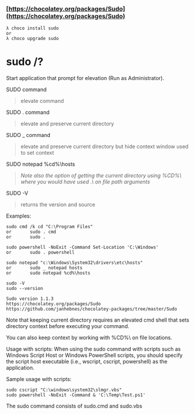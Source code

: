 ### [https://chocolatey.org/packages/Sudo](https://chocolatey.org/packages/Sudo)

    λ choco install sudo
    or
    λ choco upgrade sudo


# sudo /?

Start application that prompt for elevation (Run as Administrator).

SUDO command
>elevate command

SUDO . command
>elevate and preserve current directory

SUDO _ command
>elevate and preserve current directory but hide context window used to set context

SUDO notepad %cd%\hosts
> *Note also the option of getting the current directory using %CD%\ where you would have used .\ on file path arguments*

SUDO -V
>returns the version and source

Examples:

    sudo cmd /k cd "C:\Program Files"
    or       sudo . cmd
    or       sudo .

    sudo powershell -NoExit -Command Set-Location 'C:\Windows'
    or       sudo . powershell

    sudo notepad "c:\Windows\System32\drivers\etc\hosts"
    or       sudo _ notepad hosts
    or       sudo notepad %cd%\hosts
    
    sudo -V 
    sudo --version
    
    Sudo version 1.1.3
    https://chocolatey.org/packages/Sudo
    https://github.com/janhebnes/chocolatey-packages/tree/master/Sudo

 

Note that keeping current directory requires an elevated cmd shell
that sets directory context before executing your command.

You can also keep context by working with %CD%\ on file locations.

Usage with scripts: When using the sudo command with scripts such as
Windows Script Host or Windows PowerShell scripts, you should specify
the script host executable (i.e., wscript, cscript, powershell) as the
application.

Sample usage with scripts:

    sudo cscript "C:\windows\system32\slmgr.vbs"
    sudo powershell -NoExit -Command & 'C:\Temp\Test.ps1'


The sudo command consists of sudo.cmd and sudo.vbs








